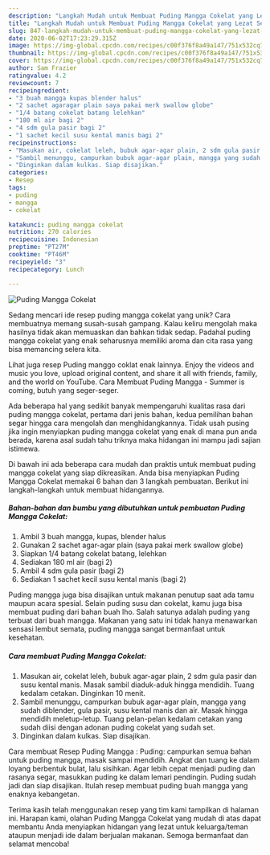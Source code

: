 ```yaml
---
description: "Langkah Mudah untuk Membuat Puding Mangga Cokelat yang Lezat Sekali"
title: "Langkah Mudah untuk Membuat Puding Mangga Cokelat yang Lezat Sekali"
slug: 847-langkah-mudah-untuk-membuat-puding-mangga-cokelat-yang-lezat-sekali
date: 2020-06-02T17:23:29.315Z
image: https://img-global.cpcdn.com/recipes/c00f376f8a49a147/751x532cq70/puding-mangga-cokelat-foto-resep-utama.jpg
thumbnail: https://img-global.cpcdn.com/recipes/c00f376f8a49a147/751x532cq70/puding-mangga-cokelat-foto-resep-utama.jpg
cover: https://img-global.cpcdn.com/recipes/c00f376f8a49a147/751x532cq70/puding-mangga-cokelat-foto-resep-utama.jpg
author: Sam Frazier
ratingvalue: 4.2
reviewcount: 7
recipeingredient:
- "3 buah mangga kupas blender halus"
- "2 sachet agaragar plain saya pakai merk swallow globe"
- "1/4 batang cokelat batang lelehkan"
- "180 ml air bagi 2"
- "4 sdm gula pasir bagi 2"
- "1 sachet kecil susu kental manis bagi 2"
recipeinstructions:
- "Masukan air, cokelat leleh, bubuk agar-agar plain, 2 sdm gula pasir dan susu kental manis. Masak sambil diaduk-aduk hingga mendidih. Tuang kedalam cetakan. Dinginkan 10 menit."
- "Sambil menunggu, campurkan bubuk agar-agar plain, mangga yang sudah diblender, gula pasir, susu kental manis dan air. Masak hingga mendidih meletup-letup. Tuang pelan-pelan kedalam cetakan yang sudah diisi dengan adonan puding cokelat yang sudah set."
- "Dinginkan dalam kulkas. Siap disajikan."
categories:
- Resep
tags:
- puding
- mangga
- cokelat

katakunci: puding mangga cokelat 
nutrition: 270 calories
recipecuisine: Indonesian
preptime: "PT27M"
cooktime: "PT46M"
recipeyield: "3"
recipecategory: Lunch

---
```



![Puding Mangga Cokelat](https://img-global.cpcdn.com/recipes/c00f376f8a49a147/751x532cq70/puding-mangga-cokelat-foto-resep-utama.jpg)

Sedang mencari ide resep puding mangga cokelat yang unik? Cara membuatnya memang susah-susah gampang. Kalau keliru mengolah maka hasilnya tidak akan memuaskan dan bahkan tidak sedap. Padahal puding mangga cokelat yang enak seharusnya memiliki aroma dan cita rasa yang bisa memancing selera kita.

Lihat juga resep Puding manggo coklat enak lainnya. Enjoy the videos and music you love, upload original content, and share it all with friends, family, and the world on YouTube. Cara Membuat Puding Mangga - Summer is coming, butuh yang seger-seger.

Ada beberapa hal yang sedikit banyak mempengaruhi kualitas rasa dari puding mangga cokelat, pertama dari jenis bahan, kedua pemilihan bahan segar hingga cara mengolah dan menghidangkannya. Tidak usah pusing jika ingin menyiapkan puding mangga cokelat yang enak di mana pun anda berada, karena asal sudah tahu triknya maka hidangan ini mampu jadi sajian istimewa.


Di bawah ini ada beberapa cara mudah dan praktis untuk membuat puding mangga cokelat yang siap dikreasikan. Anda bisa menyiapkan Puding Mangga Cokelat memakai 6 bahan dan 3 langkah pembuatan. Berikut ini langkah-langkah untuk membuat hidangannya.

<!--inarticleads1-->

##### Bahan-bahan dan bumbu yang dibutuhkan untuk pembuatan Puding Mangga Cokelat:

1. Ambil 3 buah mangga, kupas, blender halus
1. Gunakan 2 sachet agar-agar plain (saya pakai merk swallow globe)
1. Siapkan 1/4 batang cokelat batang, lelehkan
1. Sediakan 180 ml air (bagi 2)
1. Ambil 4 sdm gula pasir (bagi 2)
1. Sediakan 1 sachet kecil susu kental manis (bagi 2)


Puding mangga juga bisa disajikan untuk makanan penutup saat ada tamu maupun acara spesial. Selain puding susu dan cokelat, kamu juga bisa membuat puding dari bahan buah lho. Salah satunya adalah puding yang terbuat dari buah mangga. Makanan yang satu ini tidak hanya menawarkan sensasi lembut semata, puding mangga sangat bermanfaat untuk kesehatan. 

<!--inarticleads2-->

##### Cara membuat Puding Mangga Cokelat:

1. Masukan air, cokelat leleh, bubuk agar-agar plain, 2 sdm gula pasir dan susu kental manis. Masak sambil diaduk-aduk hingga mendidih. Tuang kedalam cetakan. Dinginkan 10 menit.
1. Sambil menunggu, campurkan bubuk agar-agar plain, mangga yang sudah diblender, gula pasir, susu kental manis dan air. Masak hingga mendidih meletup-letup. Tuang pelan-pelan kedalam cetakan yang sudah diisi dengan adonan puding cokelat yang sudah set.
1. Dinginkan dalam kulkas. Siap disajikan.


Cara membuat Resep Puding Mangga : Puding: campurkan semua bahan untuk puding mangga, masak sampai mendidih. Angkat dan tuang ke dalam loyang berbentuk bulat, lalu sisihkan. Agar lebih cepat menjadi puding dan rasanya segar, masukkan puding ke dalam lemari pendingin. Puding sudah jadi dan siap disajikan. Itulah resep membuat puding buah mangga yang enaknya kebangetan. 

Terima kasih telah menggunakan resep yang tim kami tampilkan di halaman ini. Harapan kami, olahan Puding Mangga Cokelat yang mudah di atas dapat membantu Anda menyiapkan hidangan yang lezat untuk keluarga/teman ataupun menjadi ide dalam berjualan makanan. Semoga bermanfaat dan selamat mencoba!
